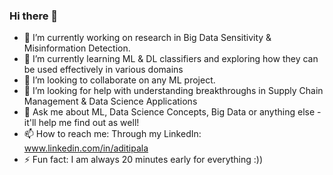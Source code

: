 ### Hi there 👋

- 🔭 I’m currently working on research in Big Data Sensitivity & Misinformation Detection.
- 🌱 I’m currently learning ML & DL classifiers and exploring how they can be used effectively in various domains
- 👯 I’m looking to collaborate on any ML project.
- 🤔 I’m looking for help with understanding breakthroughs in Supply Chain Management & Data Science Applications 
- 💬 Ask me about ML, Data Science Concepts, Big Data or anything else - it'll help me find out as well!
- 📫 How to reach me: Through my LinkedIn: www.linkedin.com/in/aditipala
- ⚡ Fun fact: I am always 20 minutes early for everything :))
